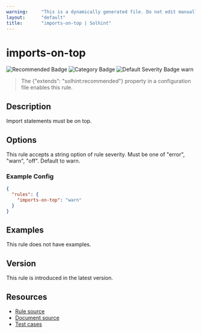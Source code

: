 ```yaml
---
warning:     "This is a dynamically generated file. Do not edit manually."
layout:      "default"
title:       "imports-on-top | Solhint"
---
```


# imports-on-top
![Recommended Badge](https://img.shields.io/badge/-Recommended-brightgreen)
![Category Badge](https://img.shields.io/badge/-Style%20Guide%20Rules-informational)
![Default Severity Badge warn](https://img.shields.io/badge/Default%20Severity-warn-yellow)
> The {"extends": "solhint:recommended"} property in a configuration file enables this rule.


## Description
Import statements must be on top.

## Options
This rule accepts a string option of rule severity. Must be one of "error", "warn", "off". Default to warn.

### Example Config
```json
{
  "rules": {
    "imports-on-top": "warn"
  }
}
```


## Examples
This rule does not have examples.

## Version
This rule is introduced in the latest version.

## Resources
- [Rule source](https://github.com/protofire/solhint/tree/master/lib/rules/order/imports-on-top.js)
- [Document source](https://github.com/protofire/solhint/tree/master/docs/rules/order/imports-on-top.md)
- [Test cases](https://github.com/protofire/solhint/tree/master/test/rules/order/imports-on-top.js)
